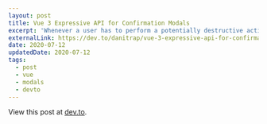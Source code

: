```yaml
---
layout: post
title: Vue 3 Expressive API for Confirmation Modals
excerpt: 'Whenever a user has to perform a potentially destructive action...'
externalLink: https://dev.to/danitrap/vue-3-expressive-api-for-confirmation-modals-3757
date: 2020-07-12
updatedDate: 2020-07-12
tags:
  - post
  - vue
  - modals
  - devto
---
```


View this post at [dev.to](https://dev.to/danitrap/vue-3-expressive-api-for-confirmation-modals-3757).
